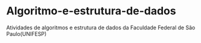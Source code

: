 # Algoritmo-e-estrutura-de-dados
Atividades de algoritmos e estrutura de dados da Faculdade Federal de São Paulo(UNIFESP) 
